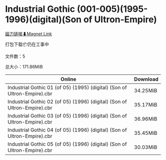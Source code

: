 # Industrial Gothic (001-005)(1995-1996)(digital)(Son of Ultron-Empire)

[磁力链接⬇Magnet Link](magnet:?xt=urn:btih:277c3f9077b39c5cd1981ea76c73c8f89893cc3d&dn=Industrial%20Gothic%20%28001-005%29%281995-1996%29%28digital%29%28Son%20of%20Ultron-Empire%29)

打包下载📦仍在工事中

文件数：5

总大小：171.86MiB

Online | Download
--- | ---
Industrial Gothic 01 (of 05) (1995) (digital) (Son of Ultron-Empire).cbr | 34.25MiB
Industrial Gothic 02 (of 05) (1996) (digital) (Son of Ultron-Empire).cbr | 35.17MiB
Industrial Gothic 03 (of 05) (1996) (digital) (Son of Ultron-Empire).cbr | 36.96MiB
Industrial Gothic 04 (of 05) (1996) (digital) (Son of Ultron-Empire).cbr | 35.45MiB
Industrial Gothic 05 (of 05) (1996) (digital) (Son of Ultron-Empire).cbr | 30.03MiB